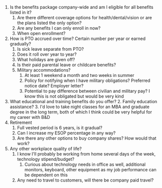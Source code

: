 1. Is the benefits package company-wide and am I eligible for all benefits listed in it?
	1. Are there different coverage options for health/dental/vision or are the plans listed the only option?
	2. Are any benefits I can only enroll in now?
	3. When open enrollment?
2. How is PTO accrued over time? Certain number per year or earned gradually? 
	1. Is sick leave separate from PTO?
	2. Does it roll over year to year?
	3. What holidays are given off?
	4. Is their paid parental leave or childcare benefits?
	5. Military accommodations? 
		1. At least 1 weekend a month and two weeks in summer
		2. Policy for notifying when I have military obligations? Preferred notice date? Employer letter?
		3. Potential to pay difference between civilian and military pay? I know this is not obligated but would be very kind
3. What educational and training benefits do you offer?
	2. Family education assistance?
	3. I'd love to take night classes for an MBA and graduate degree in the long term, both of which I think could be very helpful for my career with B&D
4. Retirement
	1. Full vested period is 6 years, is it gradual?
	2. Can I increase my ESOP percentage in any way?
	3. Are there any other options to buy company shares? How would that work?
5. Any other workplace quality of life?
	1. I know I'll probably be working from home several days of the week, technology stipend/budget?
		1. Curious about technology needs in office as well, additional monitors, keyboard, other equipment as my job performance can be dependent on this
	2. Any need to travel to customers, will there be company paid travel?